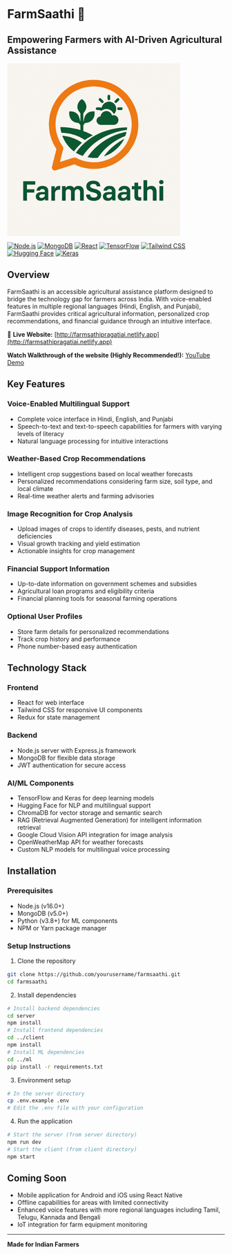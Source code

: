 # FarmSaathi 🌾
## Empowering Farmers with AI-Driven Agricultural Assistance
<img align="center" src="assets/FarmSaathi.png" alt="FarmSaathi Logo" width="400" />

[![Node.js](https://img.shields.io/badge/Node.js-339933?style=for-the-badge\&logo=nodedotjs\&logoColor=white)](https://nodejs.org/)
[![MongoDB](https://img.shields.io/badge/MongoDB-4EA94B?style=for-the-badge\&logo=mongodb\&logoColor=white)](https://www.mongodb.com/)
[![React](https://img.shields.io/badge/React-20232A?style=for-the-badge\&logo=react\&logoColor=61DAFB)](https://reactjs.org/)
[![TensorFlow](https://img.shields.io/badge/TensorFlow-FF6F00?style=for-the-badge\&logo=tensorflow\&logoColor=white)](https://www.tensorflow.org/)
[![Tailwind CSS](https://img.shields.io/badge/Tailwind_CSS-38B2AC?style=for-the-badge\&logo=tailwind-css\&logoColor=white)](https://tailwindcss.com/)
[![Hugging Face](https://img.shields.io/badge/Hugging_Face-FFD21E?style=for-the-badge\&logo=huggingface\&logoColor=black)](https://huggingface.co/)
[![Keras](https://img.shields.io/badge/Keras-D00000?style=for-the-badge\&logo=keras\&logoColor=white)](https://keras.io/)

## Overview
FarmSaathi is an accessible agricultural assistance platform designed to bridge the technology gap for farmers across India. With voice-enabled features in multiple regional languages (Hindi, English, and Punjabi), FarmSaathi provides critical agricultural information, personalized crop recommendations, and financial guidance through an intuitive interface.

🔗 **Live Website:** [http://farmsathipragatiai.netlify.app](http://farmsathipragatiai.netlify.app)

**Watch Walkthrough of the website (Highly Recommended!):** [YouTube Demo](https://www.youtube.com/watch?v=1gsWaDogjxM)

## Key Features
### Voice-Enabled Multilingual Support
* Complete voice interface in Hindi, English, and Punjabi
* Speech-to-text and text-to-speech capabilities for farmers with varying levels of literacy
* Natural language processing for intuitive interactions

### Weather-Based Crop Recommendations
* Intelligent crop suggestions based on local weather forecasts
* Personalized recommendations considering farm size, soil type, and local climate
* Real-time weather alerts and farming advisories

### Image Recognition for Crop Analysis
* Upload images of crops to identify diseases, pests, and nutrient deficiencies
* Visual growth tracking and yield estimation
* Actionable insights for crop management

### Financial Support Information
* Up-to-date information on government schemes and subsidies
* Agricultural loan programs and eligibility criteria
* Financial planning tools for seasonal farming operations

### Optional User Profiles
* Store farm details for personalized recommendations
* Track crop history and performance
* Phone number-based easy authentication

## Technology Stack
### Frontend
* React for web interface
* Tailwind CSS for responsive UI components
* Redux for state management

### Backend
* Node.js server with Express.js framework
* MongoDB for flexible data storage
* JWT authentication for secure access

### AI/ML Components
* TensorFlow and Keras for deep learning models
* Hugging Face for NLP and multilingual support
* ChromaDB for vector storage and semantic search
* RAG (Retrieval Augmented Generation) for intelligent information retrieval
* Google Cloud Vision API integration for image analysis
* OpenWeatherMap API for weather forecasts
* Custom NLP models for multilingual voice processing

## Installation
### Prerequisites
* Node.js (v16.0+)
* MongoDB (v5.0+)
* Python (v3.8+) for ML components
* NPM or Yarn package manager

### Setup Instructions
1. Clone the repository
```bash
git clone https://github.com/yourusername/farmsaathi.git
cd farmsaathi
```

2. Install dependencies
```bash
# Install backend dependencies
cd server
npm install
# Install frontend dependencies
cd ../client
npm install
# Install ML dependencies
cd ../ml
pip install -r requirements.txt
```

3. Environment setup
```bash
# In the server directory
cp .env.example .env
# Edit the .env file with your configuration
```

4. Run the application
```bash
# Start the server (from server directory)
npm run dev
# Start the client (from client directory)
npm start
```


## Coming Soon
* Mobile application for Android and iOS using React Native
* Offline capabilities for areas with limited connectivity
* Enhanced voice features with more regional languages including Tamil, Telugu, Kannada and Bengali
* IoT integration for farm equipment monitoring

---
**Made for Indian Farmers**
